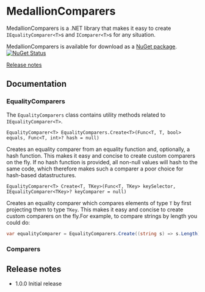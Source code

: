 # MedallionComparers

MedallionComparers is a .NET library that makes it easy to create `IEqualityComparer<T>`s and `IComparer<T>`s for any situation. 

MedallionComparers is available for download as a [NuGet package](https://www.nuget.org/packages/MedallionComparers). [![NuGet Status](http://img.shields.io/nuget/v/MedallionComparers.svg?style=flat)](https://www.nuget.org/packages/MedallionComparers/)

[Release notes](#release-notes)

## Documentation

### EqualityComparers

The `EqualityComparers` class contains utility methods related to `IEqualityComparer<T>`.

`EqualityComparer<T> EqualityComparers.Create<T>(Func<T, T, bool> equals, Func<T, int>? hash = null)`

Creates an equality comparer from an equality function and, optionally, a hash function. This makes it easy and concise to create custom comparers on the fly. If no hash function is provided, all non-null values will hash to the same code, which therefore makes such a comparer a poor choice for hash-based datastructures.

`EqualityComparer<T> Create<T, TKey>(Func<T, TKey> keySelector, IEqualityComparer<TKey>? keyComparer = null)`

Creates an equality comparer which compares elements of type `T` by first projecting them to type `TKey`. This makes it easy and concise to create custom comparers on the fly.For example, to compare strings by length you could do:
```C#
var equalityComparer = EqualityComparers.Create((string s) => s.Length);
```

### Comparers

## Release notes
- 1.0.0 Initial release
